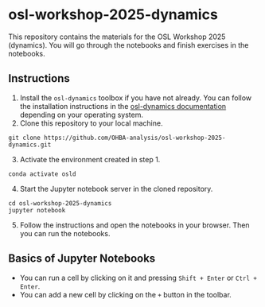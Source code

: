 # osl-workshop-2025-dynamics
This repository contains the materials for the OSL Workshop 2025 (dynamics). You will go through the notebooks and finish exercises in the notebooks.

## Instructions
1. Install the `osl-dynamics` toolbox if you have not already. You can follow the installation instructions in the [osl-dynamics documentation](https://osl-dynamics.readthedocs.io/en/latest/install.html) depending on your operating system.
2. Clone this repository to your local machine.
```
git clone https://github.com/OHBA-analysis/osl-workshop-2025-dynamics.git
```
3. Activate the environment created in step 1.
```
conda activate osld
```
4. Start the Jupyter notebook server in the cloned repository.
```
cd osl-workshop-2025-dynamics
jupyter notebook
```
5. Follow the instructions and open the notebooks in your browser. Then you can run the notebooks.

## Basics of Jupyter Notebooks
- You can run a cell by clicking on it and pressing `Shift + Enter` or `Ctrl + Enter`.
- You can add a new cell by clicking on the `+` button in the toolbar.